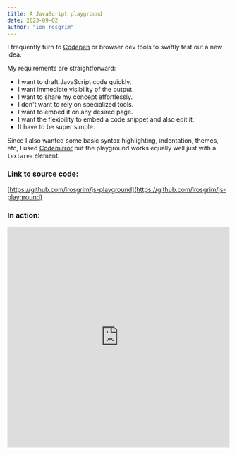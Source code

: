 ```yaml
---
title: A JavaScript playground
date: 2023-09-02
author: "ion rosgrim"
---
```


I frequently turn to [Codepen](https://codepen.io/) or browser dev tools to swiftly test out a new idea.

My requirements are straightforward:

- I want to draft JavaScript code quickly.
- I want immediate visibility of the output.
- I want to share my concept effortlessly.
- I don't want to rely on specialized tools.
- I want to embed it on any desired page.
- I want the flexibility to embed a code snippet and also edit it.
- It have to be super simple.

Since I also wanted some basic syntax highlighting, indentation, themes, etc, I used [Codemirror](https://codemirror.net/) but the playground
works equally well just with a `textarea` element.


### Link to source code:

[https://github.com/irosgrim/js-playground](https://github.com/irosgrim/js-playground)

### In action:

<iframe src="https://irosgrim.dev/js-playground/?code=Ly8gcGFzcyBxdWVyeSBwYXJhbSB0aGVtZT1kYXJrIG9yIHRoZW1lPWxpZ2h0IHRvIGNoYW5nZSB0aGVtZQpjb25zb2xlLmxvZygiSGVsbG8gd29ybGQhIik7CiA%3D" frameborder="0" width="100%" height="500"></iframe>

